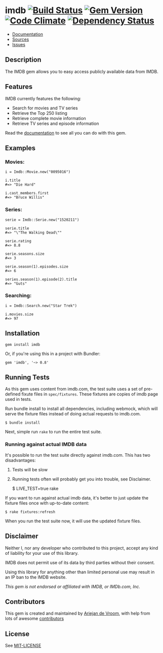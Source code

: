 # imdb [![Build Status](https://travis-ci.org/ariejan/imdb.png?branch=master)](https://travis-ci.org/ariejan/imdb) [![Gem Version](https://badge.fury.io/rb/imdb.png)](http://badge.fury.io/rb/imdb) [![Code Climate](https://codeclimate.com/github/ariejan/imdb.png)](https://codeclimate.com/github/ariejan/imdb) [![Dependency Status](https://gemnasium.com/ariejan/imdb.svg)](https://gemnasium.com/ariejan/imdb)

* [Documentation](http://rubydoc.info/github/ariejan/imdb/master/frames)
* [Sources](https://github.com/ariejan/imdb)
* [Issues](https://github.com/ariejan/imdb/issues)

## Description

The IMDB gem allows you to easy access publicly available data from IMDB.

## Features

IMDB currently features the following:

* Search for movies and TV series
* Retrieve the Top 250 listing
* Retrieve complete movie information
* Retrieve TV series and episode information

Read the [documentation](http://rubydoc.info/github/ariejan/imdb/master/frames) to see all
you can do with this gem.

## Examples

### Movies:

    i = Imdb::Movie.new("0095016")

    i.title
    #=> "Die Hard"

    i.cast_members.first
    #=> "Bruce Willis"

### Series:

    serie = Imdb::Serie.new("1520211")

    serie.title
    #=> "\"The Walking Dead\""

    serie.rating
    #=> 8.8

    serie.seasons.size
    #=> 3

    serie.season(1).episodes.size
    #=> 6

    series.season(1).episode(2).title
    #=> "Guts"

### Searching:

    i = Imdb::Search.new("Star Trek")

    i.movies.size
    #=> 97

## Installation

    gem install imdb

Or, if you're using this in a project with Bundler:

    gem 'imdb', '~> 0.8'

## Running Tests

As this gem uses content from imdb.com, the test suite uses a set of
pre-defined fixute files in `spec/fixtures`. These fixtures are 
copies of imdb page used in tests. 

Run bundle install to install all dependencies, including webmock, which
will serve the fixture files instead of doing actual requests to imdb.com.

    $ bundle install

Next, simple run `rake` to run the entire test suite.

### Running against actual IMDB data

It's possible to run the test suite directly against imdb.com. This has 
two disadvantages:

 1. Tests will be slow
 2. Running tests often will probably get you into trouble, see Disclaimer.

    $ LIVE_TEST=true rake

If you want to run against actual imdb data, it's better to just update 
the fixture files once with up-to-date content:

    $ rake fixtures:refresh

When you run the test suite now, it will use the updated fixture files.

## Disclaimer

Neither I, nor any developer who contributed to this project, accept any kind of 
liability for your use of this library.

IMDB does not permit use of its data by third parties without their consent.

Using this library for anything other than limited personal use may result
in an IP ban to the IMDB website.

_This gem is not endorsed or affiliated with IMDB, or IMDb.com, Inc._

## Contributors

This gem is created and maintained by [Ariejan de Vroom](https://ariejan.net), with
help from lots of awesome [contributors](https://github.com/ariejan/imdb/graphs/contributors)

## License

See [MIT-LICENSE](https://github.com/ariejan/imdb/blob/master/MIT-LICENSE)
